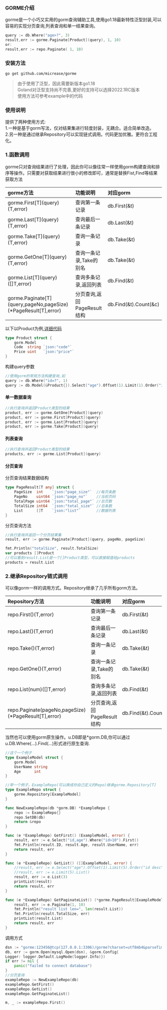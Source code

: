 
### GORME介绍

gorme是一个小巧又实用的gorm查询辅助工具,使用go1.18最新特性泛型封装,可以容易的实现分页查询,列表查询和单一结果查询。
```go
query := db.Where("age>?", 3)
result,err := gorme.Paginate[Product](query), 1, 10)
or:
result,err := repo.Paginate( 1, 10)
```
### 安装方法
```
go get github.com/micrease/gorme
```
> 由于使用了泛型，因此需要新版本go1.18  
> Goland对泛型支持尚不完善,更好的支持可以选择2022.1RC版本  
> 使用方法可参考example中的代码
### 使用说明
提供了两种使用方式:  
1.一种是基于gorm写法，仅对结果集进行轻度封装，无耦合。适合简单改造。    
2.另一种是通过继承Repository可以实现链式调用。代码更加优雅。更符合工程化。

### 1.函数调用
gorme只对查询结果进行了处理，因此你可以像往常一样使用gorm构建查询和排序等操作。只需要对获取结果进行很小的修改即可，通常是替换Fist,Find等结果获取方法  

| gorme方法                                                        | 功能说明                | 对应gorm                |
|:---------------------------------------------------------------|:--------------------|:----------------------|
| gorme.First\[T](query)(T,error)                                | 查询第一条记录             | db.First(&t)          |                
| gorme.Last\[T](query)(T,error)                                 | 查询最后一条记录            | db.Last(&t)           |                
| gorme.Take\[T](query)(T,error)                                 | 查询一条记录              | db.Take(&t)           |                
| gorme.GetOne\[T](query)(T,error)                               | 查询一条记录,Take的别名      | db.Take(&t)           |
| gorme.List\[T](query)([]T,error)                               | 查询多条记录,返回列表         | db.Find(&t)           |                
| gorme.Paginate\[T](query,pageNo,pageSize)(*PageResult[T],error)| 分页查询,返回PageResult结构 | db.Find(&t).Count(&c) |                

以下以Product为例,[详细代码](https://github.com/micrease/gorme/blob/master/example/example.go)
```go
type Product struct {
	gorm.Model
	Code  string `json:"code"`
	Price uint   `json:"price"`
}
```
构建query参数
```go
//使用gorm的常规方法构建查询,如
query := db.Where("id=?", 1)
query := db.Model(&Product{}).Select("age").Offset(1).Limit(1).Order("id desc").Where("id<?", 20).Where("price > ?", 1)
```
#### 单一数据查询
```go
//执行查询并返回Product类型的结果
product, err := gorme.GetOne[Product](query)
product, err := gorme.First[Product](query)
product, err := gorme.Last[Product](query)
product, err := gorme.Take[Product](query)
```

#### 列表查询
```go
//执行查询并返回Product类型的结果
products, err := gorme.List[Product](query)
```

#### 分页查询
分页查询结果数据结构
```go
type PageResult[T any] struct {
	PageSize  int    `json:"page_size"`  //每页条数
	PageNo    uint64 `json:"page_no"`    //当前页码
	TotalPage uint64 `json:"total_page"` //总页数
	TotalSize int64  `json:"total_size"` //总条数
	List      []T    `json:"list"`       //数据列表
}
```
分页查询方法
```go
//执行查询并返回一个分页结果集
result, err := gorme.Paginate[Product](query, pageNo, pageSize)

fmt.Println("totalSize", result.TotalSize)
var products []Product
//可以看到result.List是一个[]Product类型，可以直接赋值给products
products = result.List
```
### 2.继承Repository链式调用
可以像gorm一样的调用方式。Repository继承了几乎所有gorm方法。

| Repository方法                                         | 功能说明                | 对应gorm                |
|:-----------------------------------------------------|:--------------------|:----------------------|
| repo.First()(T,error)                                | 查询第一条记录             | db.First(&t)          |                
| repo.Last()(T,error)                                 | 查询最后一条记录            | db.Last(&t)           |                
| repo.Take()(T,error)                                 | 查询一条记录              | db.Take(&t)           |                
| repo.GetOne()(T,error)                               | 查询一条记录,Take的别名      | db.Take(&t)           |
| repo.List(num)([]T,error)                            | 查询多条记录,返回列表         | db.Find(&t)           |                
| repo.Paginate(pageNo,pageSize)(*PageResult[T],error) | 分页查询,返回PageResult结构 | db.Find(&t).Count(&c) |

当然也可以使用gorm原生操作。u.DB即是*gorm.DB,你可以通过u.DB.Where(...).Find(...)形式进行原生查询.
```go
//这个一个例子
type ExampleModel struct {
    gorm.Model
    UserName string
    Age      int
}

//举一个例子，ExampleRepo(可以换成你自己定义的Repo)继承gorme.Repository[T]
type ExampleRepo struct {
    gorme.Repository[ExampleModel]
}

func NewExampleRepo(db *gorm.DB) *ExampleRepo {
    repo := ExampleRepo{}
    repo.SetDB(db)
    return &repo
}

func (e *ExampleRepo) GetFirst() (ExampleModel, error) {
    result, err := e.Select("id,age").Where("id>10").First()
    fmt.Println(result.ID, result.Age, result.UserName, err)
    return result, err
}

func (e *ExampleRepo) GetList() ([]ExampleModel, error) {
    //result, err := e.Select("age").Offset(1).Limit(5).Order("id desc").Where("id<?", 40).Where("age > ?", 1).List()
    //result, err := e.Limit(5).List()
    result, err := e.List(3)
    printList(result)
    return result, err
}

func (e *ExampleRepo) GetPaginateList() (*gorme.PageResult[ExampleModel], error) {
    result, err := e.Paginate(1, 10)
    fmt.Println("result list len=", len(result.List))
    fmt.Println(result.TotalSize, err)
    printList(result.List)
    return result, err
}

```
调用方式
```go
dsn := "gorme:123456@tcp(127.0.0.1:3306)/gorme?charset=utf8mb4&parseTime=True&loc=Local"
db, err := gorm.Open(mysql.Open(dsn), &gorm.Config{
Logger: logger.Default.LogMode(logger.Info)})
if err != nil {
    panic("failed to connect database")
}
//分页查询
exampleRepo := NewExampleRepo(db)
exampleRepo.GetFirst()
exampleRepo.GetList()
exampleRepo.GetPaginateList()

m, _ := exampleRepo.First()
```
